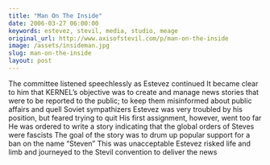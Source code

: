 ```yaml
---
title: "Man On The Inside"
date: 2006-03-27 06:00:00
keywords: estevez, stevil, media, studio, meage
original_url: http://www.axisofstevil.com/p/man-on-the-inside
image: /assets/insideman.jpg
slug: man-on-the-inside
layout: post
---
```


The committee listened speechlessly as Estevez continued It became clear to him that KERNEL’s objective was to create and manage news stories that were to be reported to the public; to keep them misinformed about public affairs and quell Soviet sympathizers Estevez was very troubled by his position, but feared trying to quit His first assignment, however, went too far He was ordered to write a story indicating that the global orders of Steves were fascists The goal of the story was to drum up popular support for a ban on the name “Steven” This was unacceptable Estevez risked life and limb and journeyed to the Stevil convention to deliver the news

